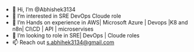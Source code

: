 - 👋 Hi, I’m @Abhishek3134
- 👀 I’m interested in SRE DevOps Cloude role
- 🌱 I’m Hands on experience in AWS| Microsoft Azure | Devops |K8 and n8n| CI\CD | API | microservises
- 💞️ I’m looking to role in SRE| DevOps | Cloude roles
- 📫 Reach out s.abhihek3134@gmail.com

<!---
Abhishek3134/Abhishek3134 is a ✨ special ✨ repository because its `README.md` (this file) appears on your GitHub profile.
You can click the Preview link to take a look at your changes.
--->
